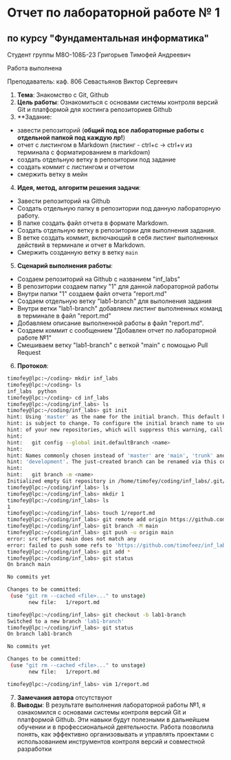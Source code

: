 # Отчет по лабораторной работе № 1
## по курсу "Фундаментальная информатика"

Студент группы М8О-108Б-23 Григорьев Тимофей Андреевич

Работа выполнена 

Преподаватель: каф. 806 Севастьянов Виктор Сергеевич

1. **Тема**: Знакомство с Git, Github
2. **Цель работы**: Ознакомиться с основами системы контроля версий Git и платформой для хостинга репозиториев Github
3. **Задание: 
 - завести репозиторий (**общий под все лабораторные работы с отдельной папкой под каждую лр!**)
- отчет с листингом в Markdown (листинг - ctrl+c -> ctrl+v из терминала с форматированием в markdown)
- создать отдельную ветку в репозитории под задание
- создать коммит с листингом и отчетом
- смержить ветку в мейн
4. **Идея, метод, алгоритм решения задачи**: 
- Завести репозиторий на Github
- Создать отдельную папку в репозитории под данную лабораторную работу.
- В папке создать файл отчета в формате Markdown.
- Создать отдельную ветку в репозитории для выполнения задания.
- В ветке создать коммит, включающий в себя листинг выполненных действий в терминале и отчет в Markdown.
- Смержить созданную ветку в ветку `main`
5. **Сценарий выполнения работы**:
- Создаем репозиторий на Github с названием "inf_labs"
- В репозитории создаем папку "1" для данной лабораторной работы
- Внутри папки "1" создаем файл отчета "report.md"
- Создаем отдельную ветку "lab1-branch" для выполнения задания
- Внутри ветки "lab1-branch" добавляем листинг выполненных команд в терминале в файл "report.md"
- Добавляем описание выполненной работы в файл "report.md".
- Создаем коммит с сообщением "Добавлен отчет по лабораторной работе №1"
- Смешиваем ветку "lab1-branch" с веткой "main" с помощью Pull Request
6. **Протокол**: 
```bash
timofey@lpc:~/coding> mkdir inf_labs 
timofey@lpc:~/coding> ls 
inf_labs  python 
timofey@lpc:~/coding> cd inf_labs 
timofey@lpc:~/coding/inf_labs> ls 
timofey@lpc:~/coding/inf_labs> git init 
hint: Using 'master' as the name for the initial branch. This default branch name 
hint: is subject to change. To configure the initial branch name to use in all 
hint: of your new repositories, which will suppress this warning, call: 
hint:  
hint:   git config --global init.defaultBranch <name> 
hint:  
hint: Names commonly chosen instead of 'master' are 'main', 'trunk' and 
hint: 'development'. The just-created branch can be renamed via this command: 
hint:  
hint:   git branch -m <name> 
Initialized empty Git repository in /home/timofey/coding/inf_labs/.git/ 
timofey@lpc:~/coding/inf_labs> ls 
timofey@lpc:~/coding/inf_labs> mkdir 1 
timofey@lpc:~/coding/inf_labs> ls 
1 
timofey@lpc:~/coding/inf_labs> touch 1/report.md 
timofey@lpc:~/coding/inf_labs> git remote add origin https://github.com/timofeez/inf_labs.git 
timofey@lpc:~/coding/inf_labs> git branch -M main 
timofey@lpc:~/coding/inf_labs> git push -u origin main 
error: src refspec main does not match any 
error: failed to push some refs to 'https://github.com/timofeez/inf_labs.git' 
timofey@lpc:~/coding/inf_labs> git add * 
timofey@lpc:~/coding/inf_labs> git status 
On branch main 

No commits yet 

Changes to be committed: 
 (use "git rm --cached <file>..." to unstage) 
       new file:   1/report.md 

timofey@lpc:~/coding/inf_labs> git checkout -b lab1-branch 
Switched to a new branch 'lab1-branch' 
timofey@lpc:~/coding/inf_labs> git status 
On branch lab1-branch 

No commits yet 

Changes to be committed: 
 (use "git rm --cached <file>..." to unstage) 
       new file:   1/report.md 

timofey@lpc:~/coding/inf_labs> vim 1/report.md

```
7. **Замечания автора** отсутствуют
8. **Выводы**: В результате выполнения лабораторной работы №1, я ознакомился с основами системы контроля версий Git и платформой Github. Эти навыки будут полезными в дальнейшем обучении и в профессиональной деятельности. Работа позволила понять, как эффективно организовывать и управлять проектами с использованием инструментов контроля версий и совместной разработки
